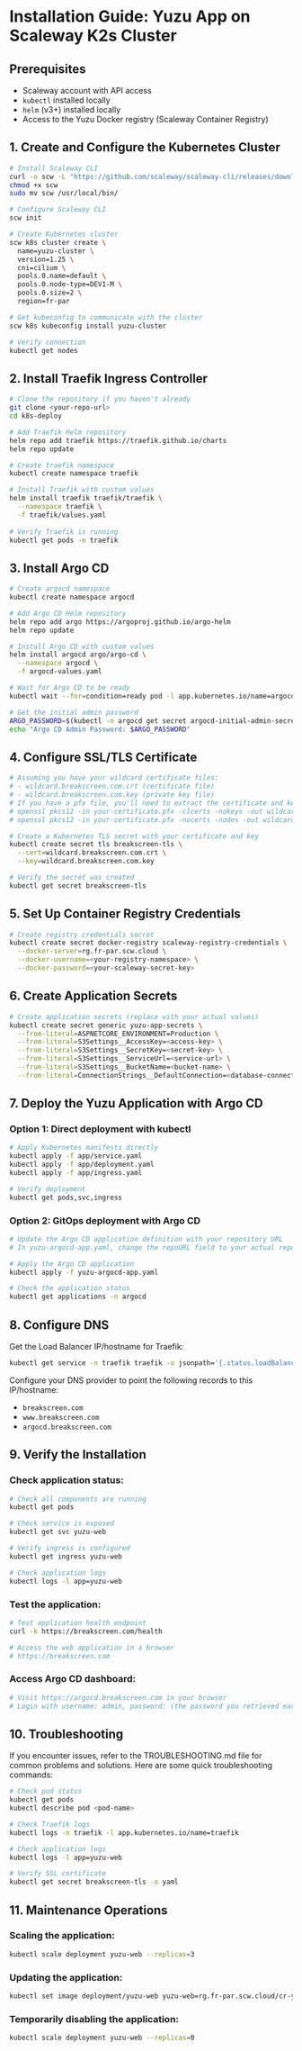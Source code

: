 # Installation Guide: Yuzu App on Scaleway K2s Cluster

## Prerequisites
- Scaleway account with API access
- `kubectl` installed locally
- `helm` (v3+) installed locally
- Access to the Yuzu Docker registry (Scaleway Container Registry)

## 1. Create and Configure the Kubernetes Cluster

```bash
# Install Scaleway CLI
curl -o scw -L "https://github.com/scaleway/scaleway-cli/releases/download/v2.5.1/scw-2.5.1-linux-amd64"
chmod +x scw
sudo mv scw /usr/local/bin/

# Configure Scaleway CLI
scw init

# Create Kubernetes cluster
scw k8s cluster create \
  name=yuzu-cluster \
  version=1.25 \
  cni=cilium \
  pools.0.name=default \
  pools.0.node-type=DEV1-M \
  pools.0.size=2 \
  region=fr-par

# Get kubeconfig to communicate with the cluster
scw k8s kubeconfig install yuzu-cluster

# Verify connection
kubectl get nodes
```

## 2. Install Traefik Ingress Controller

```bash
# Clone the repository if you haven't already
git clone <your-repo-url>
cd k8s-deploy

# Add Traefik Helm repository
helm repo add traefik https://traefik.github.io/charts
helm repo update

# Create traefik namespace
kubectl create namespace traefik

# Install Traefik with custom values
helm install traefik traefik/traefik \
  --namespace traefik \
  -f traefik/values.yaml
  
# Verify Traefik is running
kubectl get pods -n traefik
```

## 3. Install Argo CD

```bash
# Create argocd namespace
kubectl create namespace argocd

# Add Argo CD Helm repository
helm repo add argo https://argoproj.github.io/argo-helm
helm repo update

# Install Argo CD with custom values
helm install argocd argo/argo-cd \
  --namespace argocd \
  -f argocd-values.yaml

# Wait for Argo CD to be ready
kubectl wait --for=condition=ready pod -l app.kubernetes.io/name=argocd-server -n argocd --timeout=300s

# Get the initial admin password
ARGO_PASSWORD=$(kubectl -n argocd get secret argocd-initial-admin-secret -o jsonpath="{.data.password}" | base64 -d)
echo "Argo CD Admin Password: $ARGO_PASSWORD"
```

## 4. Configure SSL/TLS Certificate

```bash
# Assuming you have your wildcard certificate files:
# - wildcard.breakscreen.com.crt (certificate file)
# - wildcard.breakscreen.com.key (private key file)
# If you have a pfx file, you'll need to extract the certificate and key first:
# openssl pkcs12 -in your-certificate.pfx -clcerts -nokeys -out wildcard.breakscreen.com.crt
# openssl pkcs12 -in your-certificate.pfx -nocerts -nodes -out wildcard.breakscreen.com.key

# Create a Kubernetes TLS secret with your certificate and key
kubectl create secret tls breakscreen-tls \
  --cert=wildcard.breakscreen.com.crt \
  --key=wildcard.breakscreen.com.key

# Verify the secret was created
kubectl get secret breakscreen-tls
```

## 5. Set Up Container Registry Credentials

```bash
# Create registry credentials secret
kubectl create secret docker-registry scaleway-registry-credentials \
  --docker-server=rg.fr-par.scw.cloud \
  --docker-username=<your-registry-namespace> \
  --docker-password=<your-scaleway-secret-key>
```

## 6. Create Application Secrets

```bash
# Create application secrets (replace with your actual values)
kubectl create secret generic yuzu-app-secrets \
  --from-literal=ASPNETCORE_ENVIRONMENT=Production \
  --from-literal=S3Settings__AccessKey=<access-key> \
  --from-literal=S3Settings__SecretKey=<secret-key> \
  --from-literal=S3Settings__ServiceUrl=<service-url> \
  --from-literal=S3Settings__BucketName=<bucket-name> \
  --from-literal=ConnectionStrings__DefaultConnection=<database-connection-string>
```

## 7. Deploy the Yuzu Application with Argo CD

### Option 1: Direct deployment with kubectl

```bash
# Apply Kubernetes manifests directly
kubectl apply -f app/service.yaml
kubectl apply -f app/deployment.yaml
kubectl apply -f app/ingress.yaml

# Verify deployment
kubectl get pods,svc,ingress
```

### Option 2: GitOps deployment with Argo CD

```bash
# Update the Argo CD application definition with your repository URL
# In yuzu-argocd-app.yaml, change the repoURL field to your actual repository URL

# Apply the Argo CD application
kubectl apply -f yuzu-argocd-app.yaml

# Check the application status
kubectl get applications -n argocd
```

## 8. Configure DNS

Get the Load Balancer IP/hostname for Traefik:

```bash
kubectl get service -n traefik traefik -o jsonpath='{.status.loadBalancer.ingress[0].hostname}'
```

Configure your DNS provider to point the following records to this IP/hostname:
- `breakscreen.com`
- `www.breakscreen.com`
- `argocd.breakscreen.com`

## 9. Verify the Installation

### Check application status:

```bash
# Check all components are running
kubectl get pods

# Check service is exposed
kubectl get svc yuzu-web

# Verify ingress is configured
kubectl get ingress yuzu-web

# Check application logs
kubectl logs -l app=yuzu-web
```

### Test the application:

```bash
# Test application health endpoint
curl -k https://breakscreen.com/health

# Access the web application in a browser
# https://breakscreen.com
```

### Access Argo CD dashboard:

```bash
# Visit https://argocd.breakscreen.com in your browser
# Login with username: admin, password: (the password you retrieved earlier)
```

## 10. Troubleshooting

If you encounter issues, refer to the TROUBLESHOOTING.md file for common problems and solutions. Here are some quick troubleshooting commands:

```bash
# Check pod status
kubectl get pods
kubectl describe pod <pod-name>

# Check Traefik logs
kubectl logs -n traefik -l app.kubernetes.io/name=traefik

# Check application logs
kubectl logs -l app=yuzu-web

# Verify SSL certificate
kubectl get secret breakscreen-tls -o yaml
```

## 11. Maintenance Operations

### Scaling the application:

```bash
kubectl scale deployment yuzu-web --replicas=3
```

### Updating the application:

```bash
kubectl set image deployment/yuzu-web yuzu-web=rg.fr-par.scw.cloud/cr-yuzu-par-1/yuzu-web:new-tag
```

### Temporarily disabling the application:

```bash
kubectl scale deployment yuzu-web --replicas=0
```